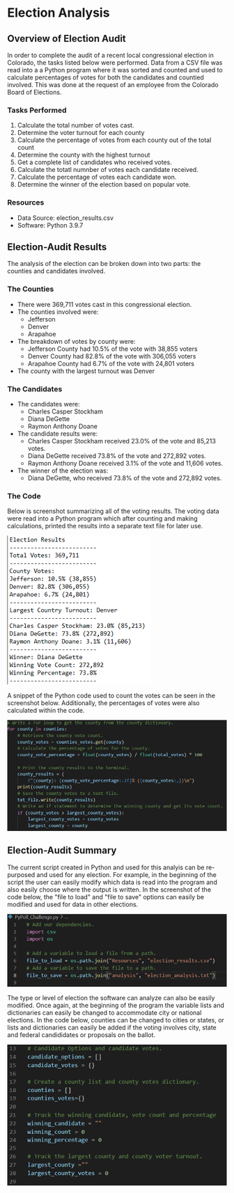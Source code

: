 # Election Analysis

## Overview of Election Audit
In order to complete the audit of a recent local congressional election in Colorado, the tasks listed below were performed.  Data from a CSV file was read into a a Python program where it was sorted and counted and used to calculate percentages of votes for both the candidates and countied involved.  This was done at the request of an employee from the Colorado Board of Elections.  

### Tasks Performed
1. Calculate the total number of votes cast.
2. Determine the voter turnout for each county
3. Calculate the percentage of votes from each county out of the total count
4. Determine the county with the highest turnout
5. Get a complete list of candidates  who received votes.
6. Calculate the totatl numnber of votes each candidate received.
7. Calculate the percentage of votes each candidate won.
8. Determine the winner of the election based on popular vote.

### Resources
- Data Source: election_results.csv
- Software: Python 3.9.7

## Election-Audit Results
The analysis of the election can be broken down into two parts: the counties and candidates involved.  

### The Counties
- There were 369,711 votes cast in this congressional election.
- The counties involved were:
  - Jefferson
  - Denver
  - Arapahoe
- The breakdown of votes by county were:
  - Jefferson County had 10.5% of the vote with 38,855 voters
  - Denver County had 82.8% of the vote with 306,055 voters
  - Arapahoe County had 6.7% of the vote with 24,801 voters
- The county with the largest turnout was Denver
  
### The Candidates
- The candidates were:
  -   Charles Casper Stockham
  -   Diana DeGette
  -   Raymon Anthony Doane
- The candidate results were:
  -   Charles Casper Stockham received 23.0% of the vote and 85,213 votes.
  -   Diana DeGette received 73.8% of the vote and 272,892 votes.
  -   Raymon Anthony Doane received 3.1% of the vote and 11,606 votes.  
- The winner of the election was:
  -   Diana DeGette, who received 73.8% of the vote and 272,892 votes.     

### The Code
Below is screenshot summarizing all of the voting results.  The voting data were read into a Python program which after counting and making calculations,  printed the results into a separate text file for later use.  

![screenshot of the election results data outputted](screenshots/election_results.png)

A snippet of the Python code used to count the votes can be seen in the screenshot below.  Additionally, the percentages of votes were also calculated within the code.

![screenshot showing a portion of the code where the counties data is counted and percentage of votes calculated](screenshots/python_county_code.png)

## Election-Audit Summary
The current script created in Python and used for this analyis can be re-purposed and used for any election.  For example, in the beginning of the script the user can easily modify which data is read into the program and also easily choose where the output is written.  In the screenshot of the code below, the "file to load" and "file to save" options can easily be modified and used for data in other elections.  

![screenshot showing the beginning of the Python code where input and output files are selection](screenshots/code_mod_1.png)

The type or level of election the software can analyze can also be easily modified.  Once again, at the beginning of the program the variable lists and dictionaries can easily be changed to accommodate city or national elections.  In the code below, counties can be changed to cities or states, or lists and dictionaries can easily be added if the voting involves city, state and federal candididates or proposals on the ballot.  

![screenshot showing the beginning of the Python code where input and output files are selection](screenshots/code_mod_2.png)




